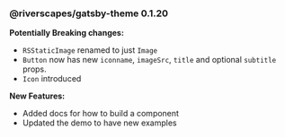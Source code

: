 ### @riverscapes/gatsby-theme 0.1.20

**Potentially Breaking changes:**

- `RSStaticImage` renamed to just `Image`
- `Button` now has new `iconname`, `imageSrc`, `title` and optional `subtitle` props.
- `Icon` introduced

**New Features:**

- Added docs for how to build a component
- Updated the demo to have new examples
